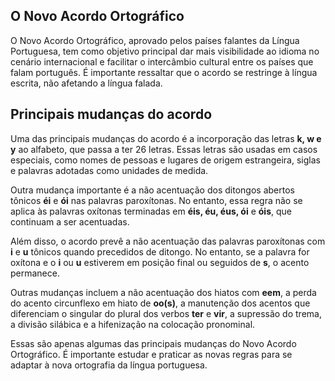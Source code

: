## O Novo Acordo Ortográfico

O Novo Acordo Ortográfico, aprovado pelos países falantes da Língua Portuguesa, tem como objetivo principal dar mais visibilidade ao idioma no cenário internacional e facilitar o intercâmbio cultural entre os países que falam português. É importante ressaltar que o acordo se restringe à língua escrita, não afetando a língua falada.

## Principais mudanças do acordo

Uma das principais mudanças do acordo é a incorporação das letras **k, w e y** ao alfabeto, que passa a ter 26 letras. Essas letras são usadas em casos especiais, como nomes de pessoas e lugares de origem estrangeira, siglas e palavras adotadas como unidades de medida.

Outra mudança importante é a não acentuação dos ditongos abertos tônicos **éi** e **ói** nas palavras paroxítonas. No entanto, essa regra não se aplica às palavras oxítonas terminadas em **éis, éu, éus, ói** e **óis**, que continuam a ser acentuadas.

Além disso, o acordo prevê a não acentuação das palavras paroxítonas com **i** e **u** tônicos quando precedidos de ditongo. No entanto, se a palavra for oxítona e o **i** ou **u** estiverem em posição final ou seguidos de **s**, o acento permanece.

Outras mudanças incluem a não acentuação dos hiatos com **eem**, a perda do acento circunflexo em hiato de **oo(s)**, a manutenção dos acentos que diferenciam o singular do plural dos verbos **ter** e **vir**, a supressão do trema, a divisão silábica e a hifenização na colocação pronominal.

Essas são apenas algumas das principais mudanças do Novo Acordo Ortográfico. É importante estudar e praticar as novas regras para se adaptar à nova ortografia da língua portuguesa.